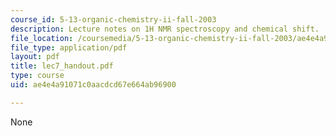```yaml
---
course_id: 5-13-organic-chemistry-ii-fall-2003
description: Lecture notes on 1H NMR spectroscopy and chemical shift.
file_location: /coursemedia/5-13-organic-chemistry-ii-fall-2003/ae4e4a91071c0aacdcd67e664ab96900_lec7_handout.pdf
file_type: application/pdf
layout: pdf
title: lec7_handout.pdf
type: course
uid: ae4e4a91071c0aacdcd67e664ab96900

---
```

None